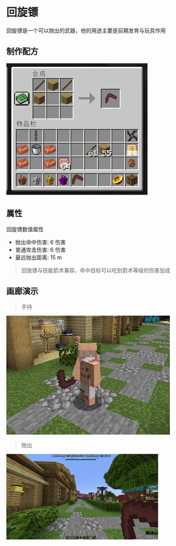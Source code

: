 # 回旋镖

回旋镖是一个可以抛出的武器，他的用途主要是前期发育与玩具作用

## 制作配方

<img src="./equi/boomerang/img/craft.jpg">

## 属性

回旋镖数值属性

* 抛出命中伤害: 6 伤害
* 普通攻击伤害: 6 伤害
* 最远抛出距离: 15 m

> 回旋镖与技能箭术兼容，命中目标可以吃到箭术等级的伤害加成

## 画廊演示

> 手持

<img src="./equi/boomerang/img/in_hand.jpg">

> 抛出

<img src="./equi/boomerang/img/ejection.gif">